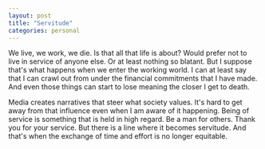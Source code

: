 ```yaml
---
layout: post
title: "Servitude"
categories: personal
---
```


We live, we work, we die. Is that all that life is about? Would prefer not to live in service of anyone else. Or at least nothing so blatant. But I suppose that's what happens when we enter the working world. I can at least say that I can crawl out from under the financial commitments that I have made. And even those things can start to lose meaning the closer I get to death.

Media creates narratives that steer what society values. It's hard to get away from that influence even when I am aware of it happening. Being of service is something that is held in high regard. Be a man for others. Thank you for your service. But there is a line where it becomes servitude. And that's when the exchange of time and effort is no longer equitable.


